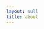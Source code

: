 ```yaml
---
layout: null
title: about
---
```


<html>
    <head>
	<meta http-equiv="refresh" content="0; url=http://vincentsc.com">
	<link rel="canonical" href="http://www.vincentsc.com" />
    </head>
</html>